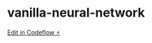 # vanilla-neural-network

[Edit in Codeflow ⚡️](https://stackblitz.com/~/github.com/Casewinter/vanilla-neural-network)